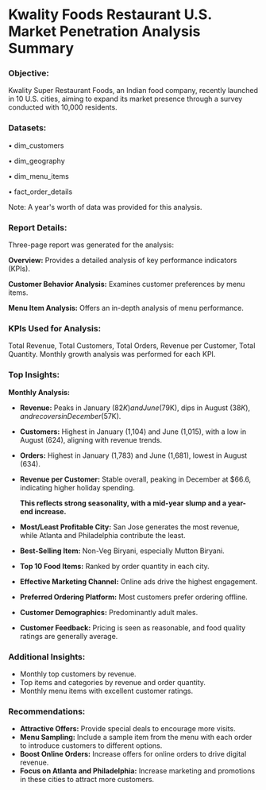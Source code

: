 # Kwality Foods Restaurant U.S. Market Penetration Analysis Summary

### Objective:

Kwality Super Restaurant Foods, an Indian food company, recently launched in 10 U.S. cities, aiming to expand its market presence through a survey conducted with 10,000 residents.

### Datasets:

•	dim_customers

•	dim_geography

•	dim_menu_items

•	fact_order_details

Note: A year's worth of data was provided for this analysis.


### Report Details:

Three-page report was generated for the analysis:

**Overview:** Provides a detailed analysis of key performance indicators (KPIs).

**Customer Behavior Analysis:** Examines customer preferences by menu items.

**Menu Item Analysis:** Offers an in-depth analysis of menu performance.

### KPIs Used for Analysis:

Total Revenue, Total Customers, Total Orders, Revenue per Customer, Total Quantity. Monthly growth analysis was performed for each KPI.

### Top Insights:

**Monthly Analysis:**

- **Revenue:** Peaks in January ($82K) and June ($79K), dips in August ($38K), and recovers in December ($57K).
- **Customers:** Highest in January (1,104) and June (1,015), with a low in August (624), aligning with revenue trends.
- **Orders:** Highest in January (1,783) and June (1,681), lowest in August (634).
- **Revenue per Customer:** Stable overall, peaking in December at $66.6, indicating higher holiday spending.

  **This reflects strong seasonality, with a mid-year slump and a year-end increase.**

- **Most/Least Profitable City:** San Jose generates the most revenue, while Atlanta and Philadelphia contribute the least.
- **Best-Selling Item:** Non-Veg Biryani, especially Mutton Biryani.
- **Top 10 Food Items:** Ranked by order quantity in each city.
- **Effective Marketing Channel:** Online ads drive the highest engagement.
- **Preferred Ordering Platform:** Most customers prefer ordering offline.
- **Customer Demographics:** Predominantly adult males.
- **Customer Feedback:** Pricing is seen as reasonable, and food quality ratings are generally average.

 ### Additional Insights:

- Monthly top customers by revenue.
- Top items and categories by revenue and order quantity.
- Monthly menu items with excellent customer ratings.


### Recommendations:

- **Attractive Offers:** Provide special deals to encourage more visits.
- **Menu Sampling:** Include a sample item from the menu with each order to introduce customers to different options.
- **Boost Online Orders:** Increase offers for online orders to drive digital revenue.
- **Focus on Atlanta and Philadelphia:** Increase marketing and promotions in these cities to attract more customers.
